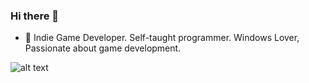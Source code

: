 ### Hi there 👋

- 🔭 Indie Game Developer. Self-taught programmer. Windows Lover, Passionate about game development.

![alt text][logo]

[logo]: https://i.imgur.com/8jcqnY2.png "bluevariant"
